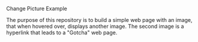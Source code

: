 Change Picture Example

The purpose of this repository is to build a simple web page with an image, that when hovered over, displays another image. The second image is a hyperlink that leads to a "Gotcha" web page.
